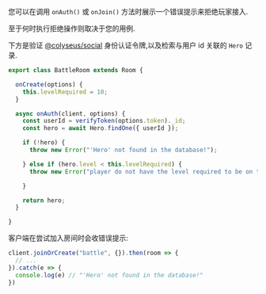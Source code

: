 您可以在调用 `onAuth()` 或 `onJoin()` 方法时展示一个错误提示来拒绝玩家接入.

至于何时执行拒绝操作则取决于您的用例.

下方是验证 [@colyseus/social](/tools/colyseus-social/#server-side-api) 身份认证令牌,以及检索与用户 id 关联的 `Hero` 记录.

```typescript
export class BattleRoom extends Room {

  onCreate(options) {
    this.levelRequired = 10;
  }

  async onAuth(client, options) {
    const userId = verifyToken(options.token)._id;
    const hero = await Hero.findOne({ userId });

    if (!hero) {
      throw new Error("'Hero' not found in the database!");

    } else if (hero.level < this.levelRequired) {
      throw new Error("player do not have the level required to be on this room.");

    }

    return hero;
  }

}
```

客户端在尝试加入房间时会收错误提示:

```typescript
client.joinOrCreate("battle", {}).then(room => {
  // ...
}).catch(e => {
  console.log(e) // "'Hero' not found in the database!"
})
```
